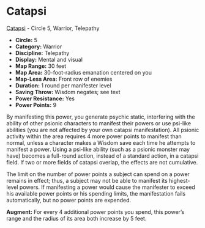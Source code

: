 # Catapsi

[Catapsi](/Psionics/C/Catapsi.md) - Circle 5, Warrior, Telepathy

- **Circle:** 5
- **Category:** Warrior
- **Discipline:** Telepathy
- **Display:** Mental and visual
- **Map Range:** 30 feet
- **Map Area:** 30-foot-radius emanation centered on you
- **Map-Less Area:** Front row of enemies
- **Duration:** 1 round per manifester level
- **Saving Throw:** Wisdom negates; see text
- **Power Resistance:** Yes
- **Power Points:** 9

By manifesting this power, you generate psychic static, interfering with the ability of other psionic characters to manifest their powers or use psi-like abilities (you are not affected by your own catapsi manifestation). All psionic activity within the area requires 4 more power points to manifest than normal, unless a character makes a Wisdom save each time he attempts to manifest a power. Using a psi-like ability (such as a psionic monster may have) becomes a full-round action, instead of a standard action, in a catapsi field. If two or more fields of catapsi overlap, the effects are not cumulative.

The limit on the number of power points a subject can spend on a power remains in effect; thus, a subject may not be able to manifest its highest-level powers. If manifesting a power would cause the manifester to exceed his available power points or his spending limits, the manifestation fails automatically, but no power points are expended.

**Augment:** For every 4 additional power points you spend, this power’s range and the radius of its area both increase by 5 feet.
